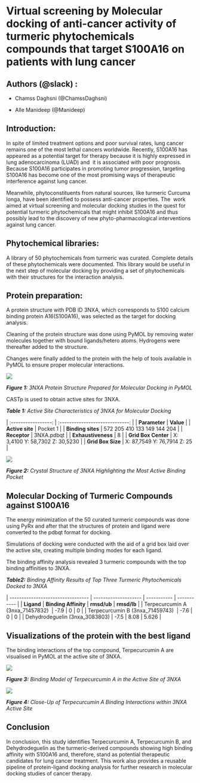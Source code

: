 <!--StartFragment-->

# Virtual screening by Molecular docking of anti-cancer activity of turmeric phytochemicals compounds that target S100A16 on patients with lung cancer

## Authors (@slack) :

- Chamss Daghsni (@ChamssDaghsni)

- Alle Manideep (@Manideep) 

## Introduction:

In spite of limited treatment options and poor survival rates, lung cancer remains one of the most lethal cancers worldwide. Recently, S100A16 has appeared as a potential target for therapy because it is highly expressed in lung adenocarcinoma (LUAD) and  it is associated with poor prognosis. Because S100A16 participates in promoting tumor progression, targeting S100A16 has become one of the most promising ways of therapeutic interference against lung cancer.

Meanwhile, phytoconstituents from natural sources, like turmeric Curcuma longa, have been identified to possess anti-cancer properties. The  work aimed at virtual screening and molecular docking studies in the quest for potential turmeric phytochemicals that might inhibit S100A16 and thus possibly lead to the discovery of new phyto-pharmacological interventions against lung cancer.

## Phytochemical libraries:

A library of 50 phytochemicals from turmeric was curated. Complete details of these phytochemicals were documented. This library would be useful in the next step of molecular docking by providing a set of phytochemicals with their structures for the interaction analysis.

## Protein preparation:

A protein structure with PDB ID 3NXA, which corresponds to S100 calcium binding protein A16(S100A16), was selected as the target for docking analysis.

Cleaning of the protein structure was done using PyMOL by removing water molecules together with bound ligands/hetero atoms. Hydrogens were thereafter added to the structure.

Changes were finally added to the protein with the help of tools available in PyMOL to ensure proper molecular interactions.

![](https://lh7-rt.googleusercontent.com/docsz/AD_4nXcrY8POJuNd7UNaSmuTPFTMxacc2Luv62Z5KPqKCN4OZskRGCV3FyVfc4kOMKnEuY_HY7BTiPVbN-AD-_ixYaiRuYgJgD9V0pyisRtY2m9ik-lCJ8hORaB1RHsgCZVLSqCgJtAMS96cZMiGkW8UU_hLuj42?key=sPTx3fOf_JHU4MjjphSNgA)

**_Figure 1:_** _3NXA Protein Structure Prepared for Molecular Docking in PyMOL_

CASTp is used to obtain active sites for 3NXA.

**_Table 1:_** _Active Site Characteristics of 3NXA for Molecular Docking_

| :-----------------: | :-----------------------------: |
|    **Parameter**    |            **Value**            |
|   **Active site**   |             Pocket 1            |
|  **Binding sites**  |   572 205 410 133 149 144 204   |
|     **Receptor**    |            3NXA.pdbqt           |
|  **Exhaustiveness** |                8                |
| **Grid Box Center** | X: 3,4100 Y: 58,7302 Z: 30,5230 |
|  **Grid Box Size**  |    X: 87,7549 Y: 76,7914 Z: 25  |

![](https://lh7-rt.googleusercontent.com/docsz/AD_4nXeIxCUHfZNMoth9EyfiasFD0FC9XKPE-KnSe0KYW7bqOd6sLfZAOTVdV1QL5aHVU2UE8fjUjTxBfGA1bXj0Xv5Gocpts22rLd-urvfumhlXsyFmD3AfuTVrKzaevt8PQ68xcDDOPyzzffzuyIs1YfZLLc4?key=sPTx3fOf_JHU4MjjphSNgA)

**_Figure 2:_** _Crystal Structure of 3NXA Highlighting the Most Active Binding Pocket_

## Molecular Docking of Turmeric Compounds against S100A16

The energy minimization of the 50 curated turmeric compounds was done using PyRx and after that the structures of protein and ligand were converted to the pdbqt format for docking.

Simulations of docking were conducted with the aid of a grid box laid over the active site, creating multiple binding modes for each ligand.

The binding affinity analysis revealed 3 turmeric compounds with the top binding affinities to 3NXA.

**_Table2:_** _Binding Affinity Results of Top Three Turmeric Phytochemicals Docked to 3NXA_

| --------------------------------- | -------------------- | ----------- | ----------- |
| **Ligand**                        | **Binding Affinity** | **rmsd/ub** | **rmsd/lb** |
| Terpecurcumin A (3nxa\_71457832)  | -7.9                 | 0           | 0           |
| Terpecurcumin B (3nxa\_71459743)  | -7.6                 | 0           | 0           |
| Dehydrodeguelin (3nxa\_3083803)   | -7.5                 | 8.08        | 5.626       |


## Visualizations of the protein with the best ligand 

The binding interactions of the top compound, Terpecurcumin A are visualised in PyMOL at the active site of 3NXA.

![](https://lh7-rt.googleusercontent.com/docsz/AD_4nXc2_Jqzd52EbF58A-beZbYkI-FfpZBkJd3n0UybLXkiLNEkFpsodgZPVVQ9vUWXJixJOwYMPNsAn8V4F4MHICYq5kDt9OUMLh3fLJHs8rFDXwXZlgdVvYMZmtZ4lmU1Zm5VihJZm-W-4QHAZ_eRvPey2Z2i?key=sPTx3fOf_JHU4MjjphSNgA)

**_Figure 3:_** _Binding Model of Terpecurcumin A in the Active Site of 3NXA_

![](https://lh7-rt.googleusercontent.com/docsz/AD_4nXcTR-SFKoiDKHj0ALpAVhCOXHHjT8K7R6b9UXa1QOnLCN28kiEFukQOUWZSACAPdRcUwKDOmW4Y8-tH_1YmT1YEzRq52yf9S7yu9DsFvuS-n_hEE7uhpfDpw-Cbyy7reL7blblqpCmElft_zdcinGt0CemA?key=sPTx3fOf_JHU4MjjphSNgA)

**_Figure 4:_** _Close-Up of Terpecurcumin A Binding Interactions within 3NXA Active Site_

## Conclusion 

In conclusion, this study identifies Terpecurcumin A, Terpecurcumin B, and Dehydrodeguelin as the turmeric-derived compounds showing high binding affinity with S100A16 and, therefore, stand as potential therapeutic candidates for lung cancer treatment. This work also provides a reusable pipeline of protein-ligand docking analysis for further research in molecular docking studies of cancer therapy.


<!--EndFragment-->
